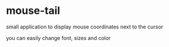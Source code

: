 # mouse-tail

small application to display mouse coordinates next to the cursor

you can easily change font, sizes and color
